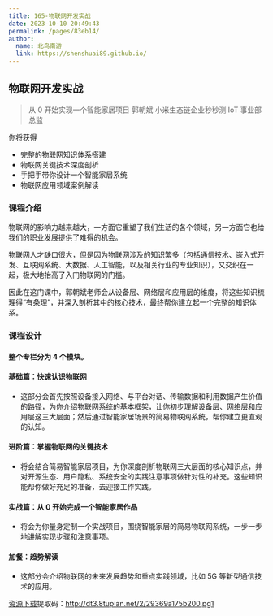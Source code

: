 ```yaml
---
title: 165-物联网开发实战
date: 2023-10-10 20:49:43
permalink: /pages/83eb14/
author: 
  name: 北鸟南游
  link: https://shenshuai89.github.io/
---
```

## 物联网开发实战

> 从 0 开始实现一个智能家居项目
> 郭朝斌  小米生态链企业秒秒测 IoT 事业部总监

你将获得

- 完整的物联网知识体系搭建
- 物联网关键技术深度剖析
- 手把手带你设计一个智能家居系统
- 物联网应用领域案例解读

### 课程介绍

物联网的影响力越来越大，一方面它重塑了我们生活的各个领域，另一方面它也给我们的职业发展提供了难得的机会。

物联网人才缺口很大，但是因为物联网涉及的知识繁多（包括通信技术、嵌入式开发、互联网系统、大数据、人工智能，以及相关行业的专业知识），又交织在一起，极大地抬高了入门物联网的门槛。

因此在这门课中，郭朝斌老师会从设备层、网络层和应用层的维度，将这些知识梳理得“有条理”，并深入剖析其中的核心技术，最终帮你建立起一个完整的知识体系。

### 课程设计

#### 整个专栏分为 4 个模块。

#### 基础篇：快速认识物联网

- 这部分会首先按照设备接入网络、与平台对话、传输数据和利用数据产生价值的路径，为你介绍物联网系统的基本框架，让你初步理解设备层、网络层和应用层这三大层面；然后通过智能家居场景的简易物联网系统，帮你建立更直观的认知。

#### 进阶篇：掌握物联网的关键技术

- 将会结合简易智能家居项目，为你深度剖析物联网三大层面的核心知识点，并对开源生态、用户隐私、系统安全的实践注意事项做针对性的补充。这些知识能帮你做好充足的准备，去迎接工作实践。

#### 实战篇：从 0 开始完成一个智能家居作品

- 将会为你量身定制一个实战项目，围绕智能家居的简易物联网系统，一步一步地讲解实现步骤和注意事项。

#### 加餐：趋势解读

- 这部分会介绍物联网的未来发展趋势和重点实践领域，比如 5G 等新型通信技术的应用。

[资源下载](https://pan.baidu.com/s/15gyHdmkX2qz5hW_n_k59bw)提取码：http://dt3.8tupian.net/2/29369a175b200.pg1	
